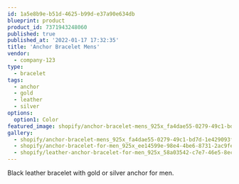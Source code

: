 ```yaml
---
id: 1a5e8b9e-b51d-4625-b99d-e37a90e634db
blueprint: product
product_id: 7371943248060
published: true
published_at: '2022-01-17 17:32:35'
title: 'Anchor Bracelet Mens'
vendor:
  - company-123
type:
  - bracelet
tags:
  - anchor
  - gold
  - leather
  - silver
options:
  option1: Color
featured_image: shopify/anchor-bracelet-mens_925x_fa4dae55-0279-49c1-bd7d-1e429093fca0.jpg
gallery:
  - shopify/anchor-bracelet-mens_925x_fa4dae55-0279-49c1-bd7d-1e429093fca0.jpg
  - shopify/anchor-bracelet-for-men_925x_ee14599e-98e4-4be6-8731-2ac9fe43c63f.jpg
  - shopify/leather-anchor-bracelet-for-men_925x_58a03542-c7e7-46e5-8ecc-3ea57ad01646.jpg
---
```

<p>Black leather bracelet with gold or silver anchor for men.</p>